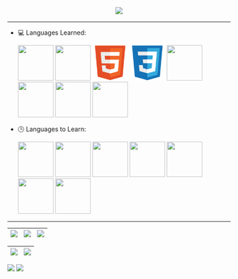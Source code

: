 <p align="center">
    <img src="https://readme-typing-svg.herokuapp.com?font=Fira+Code&pause=1000&width=435&lines=print(%22Bem+vindo+ao+meu+perfil+%22);print(%22Welcome+to+my+profile%22)">
</p>

---


- 💻 Languages Learned:

  
    <img src="https://cdn.jsdelivr.net/gh/devicons/devicon/icons/java/java-plain-wordmark.svg" width="80" height="80">
    <img src="https://cdn.jsdelivr.net/gh/devicons/devicon/icons/javascript/javascript-plain.svg" width="80" height="80">
    <img src="https://github.com/devicons/devicon/blob/master/icons/html5/html5-original.svg" width="80" height="80">
    <img src="https://github.com/devicons/devicon/blob/master/icons/css3/css3-original.svg" width="80" height="80">
    <img src="https://cdn.jsdelivr.net/gh/devicons/devicon/icons/googlecloud/googlecloud-original-wordmark.svg" width="80" height="80">
    <img src="https://cdn.jsdelivr.net/gh/devicons/devicon/icons/arduino/arduino-original-wordmark.svg" width="80" height="80">
    <img src="https://cdn.jsdelivr.net/gh/devicons/devicon/icons/linux/linux-original.svg" width="80" height="80">
    <img src="https://cdn.jsdelivr.net/gh/devicons/devicon/icons/docker/docker-original.svg" width="80" height="80">

- 🕒 Languages to Learn:

  <img src="https://cdn.jsdelivr.net/gh/devicons/devicon/icons/c/c-original.svg" width="80" height="80">
  <img src="https://cdn.jsdelivr.net/gh/devicons/devicon/icons/cplusplus/cplusplus-original.svg" width="80" height="80">
  <img src="https://cdn.jsdelivr.net/gh/devicons/devicon/icons/nodejs/nodejs-original.svg" width="80" height="80">
  <img src="https://cdn.jsdelivr.net/gh/devicons/devicon/icons/react/react-original.svg" width="80" height="80">
  <img src="https://cdn.jsdelivr.net/gh/devicons/devicon/icons/swift/swift-original.svg" width="80" height="80">
  <img src="https://cdn.jsdelivr.net/gh/devicons/devicon/icons/mysql/mysql-original.svg" width="80" height="80">
  <img src="https://cdn.jsdelivr.net/gh/devicons/devicon/icons/mongodb/mongodb-original.svg" width="80" height="80">
---


| ![](http://github-profile-summary-cards.vercel.app/api/cards/stats?username=pabloleal2000&theme=nord_dark) | ![](http://github-profile-summary-cards.vercel.app/api/cards/repos-per-language?username=pabloleal2000&hide=Html&theme=nord_dark) | ![](http://github-profile-summary-cards.vercel.app/api/cards/most-commit-language?username=pabloleal2000&theme=nord_dark) |
| :-: | :-: | :-: |

| ![](http://github-profile-summary-cards.vercel.app/api/cards/profile-details?username=pabloleal2000&theme=nord_dark) | ![](https://github-readme-streak-stats.herokuapp.com/?user=pabloleal2000&hide_border=true&date_format=M%20j%5B%2C%20Y%5D&background=2D3742&stroke=2D3742&ring=6bbbca&fire=6bbbca&currStreakNum=fff&sideNums=6bbbca&currStreakLabel=6bbbca&sideLabels=fff&dates=fff) |
| :-: | :-: |

<div>
   <a href="https://www.linkedin.com/in/pablo-borba-leal-5a0b00231/" target="_blank"><img src="https://img.shields.io/badge/LinkedIn-0077B5?style=for-the-badge&logo=linkedin&logoColor=white" target="_blank"></a> 
      <a href = "mailto:meuemail"><img src="https://img.shields.io/badge/Microsoft_Outlook-0078D4?style=for-the-badge&logo=microsoft-outlook&logoColor=white" target="_blank"></a>
   
 
  </a>
